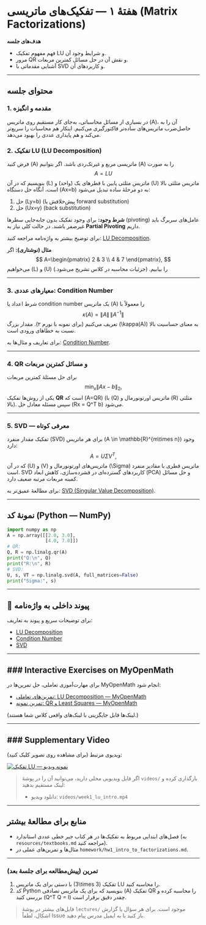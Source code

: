 # هفتهٔ ۱ — تفکیک‌های ماتریسی (Matrix Factorizations)

**هدف‌های جلسه**
- فهم مفهوم تفکیک LU و شرایط وجود آن.  
- مرور QR و نقش آن در حل مسائل کمترین مربعات.  
- آشنایی مقدماتی با SVD و کاربردهای آن.

---

## محتوای جلسه

### 1. مقدمه و انگیزه
در بسیاری از مسائل محاسباتی، به‌جای کار مستقیم روی ماتریس \(A\)، آن را به حاصل‌ضرب ماتریس‌های ساده‌تر فاکتورگیری می‌کنیم. اینکار هم محاسبات را سریع‌تر می‌کند و هم پایداری عددی را بهبود می‌دهد.

### 2. تفکیک LU (LU Decomposition)
فرض کنید \(A\) ماتریسی مربع و غیرتک‌ر‌دی باشد. اگر بتوانیم \(A\) را به صورت
$$
A = LU
$$
بنویسیم که در آن \(L\) ماتریس مثلثی پایین با قطرهای یک (واحد) و \(U\) ماتریس مثلثی بالا است، آنگاه حل دستگاه \(Ax=b\) به دو مرحلهٔ ساده تبدیل می‌شود:
1. حل \(Ly=b\) (پیش‌خلافش یا forward substitution)
2. حل \(Ux=y\) (back substitution)

**شرط وجود:** برای وجود تفکیک بدون جابه‌جایی سطرها (pivoting) عامل‌های سربرگ باید غیرصفر باشند. در حالت کلی نیاز به **Partial Pivoting** داریم.

برای توضیح بیشتر به واژه‌نامه مراجعه کنید: [LU Decomposition](../glossary.md#lu-decomposition).

**مثال (نوشتاری):**
اگر
$$
A=\begin{pmatrix} 2 & 3 \\ 4 & 7 \end{pmatrix},
$$
می‌خواهیم \(L\) و \(U\) را بیابیم. (جزئیات محاسبه در کلاس تشریح می‌شود.)

---

### 3. معیارهای عددی: Condition Number
شرط اعداد یا condition number یک ماتریس \(A\) را معمولاً با
$$
\kappa(A) = \|A\|\,\|A^{-1}\|
$$
تعریف می‌کنیم (برای نمونه با نورم ۲). مقدار بزرگ \(\kappa(A)\) به معنای حساسیت بالا نسبت به خطاهای ورودی است.

برای تعاریف و مثال‌ها به: [Condition Number](../glossary.md#condition-number).

---

### 4. QR و مسائل کمترین مربعات
برای حل مسئلهٔ کمترین مربعات
$$
\min_x \|Ax-b\|_2,
$$
یکی از روش‌ها تفکیک **QR** است که \(A=QR\) (با \(Q\) ماتریس اورتونورمال و \(R\) مثلثی بالا). سپس مسئله معادل حل \(Rx = Q^T b\) می‌شود.

---

### 5. SVD — معرفی کوتاه
تفکیک مقدار منفرد (SVD) برای هر ماتریس \(A \in \mathbb{R}^{m\times n}\) وجود دارد:
$$
A = U \Sigma V^T,
$$
که در آن \(U\) و \(V\) ماتریس‌های اورتونورمال و \(\Sigma\) ماتریس قطری با مقادیر منفرد است. SVD کاربردهای گسترده‌ای در فشرده‌سازی، کاهش ابعاد (PCA) و حل مسائل کمینه مربعات مرتبه ضعیف دارد.

برای مطالعهٔ عمیق‌تر به: [SVD (Singular Value Decomposition)](../glossary.md#svd-singular-value-decomposition).

---

## نمونهٔ کد (Python — NumPy)
```python
import numpy as np
A = np.array([[2.0, 3.0],
              [4.0, 7.0]])
# QR:
Q, R = np.linalg.qr(A)
print("Q:\n", Q)
print("R:\n", R)
# SVD:
U, s, VT = np.linalg.svd(A, full_matrices=False)
print("Sigma:", s)
```

---

## 🔁 پیوند داخلی به واژه‌نامه
برای توضیحات سریع و پیوند به تعاریف:
- [LU Decomposition](../glossary.md#lu-decomposition)  
- [Condition Number](../glossary.md#condition-number)  
- [SVD](../glossary.md#svd-singular-value-decomposition)

---

## ### Interactive Exercises on MyOpenMath
برای مهارت‌آموزی تعاملی، حل تمرین‌ها در MyOpenMath انجام شود:

- [تمرین‌های تعاملی: LU Decomposition — MyOpenMath](https://www.myopenmath.com/sets/lu-decomposition-example)  
- [تمرین نمونه: QR و Least Squares — MyOpenMath](https://www.myopenmath.com/sets/qr-least-squares)

(لینک‌ها قابل جایگزینی با لینک‌های واقعی کلاس شما هستند.)

---

## ### Supplementary Video
ویدیوی مرتبط (برای مشاهده روی تصویر کلیک کنید):

[![تفکیک LU — نمونه ویدیو](https://img.youtube.com/vi/VIDEO_ID_1/0.jpg)](https://www.youtube.com/watch?v=VIDEO_ID_1)

> اگر فایل ویدیویی محلی دارید، می‌توانید آن را در پوشهٔ `videos/` بارگذاری کرده و لینک مستقیم بدهید:
> - دانلود ویدیو: `videos/week1_lu_intro.mp4`

---

## منابع برای مطالعهٔ بیشتر
- فصل‌های ابتدایی مربوط به تفکیک‌ها در هر کتاب جبر خطی عددی استاندارد (به `resources/textbooks.md` مراجعه کنید).  
- مثال‌ها و تمرین‌های عملی در `homework/hw1_intro_to_factorizations.md`.

---

### تمرین (پیش‌مطالعه برای جلسهٔ بعد)
1. با دستی برای یک ماتریس \(3\times 3\) تفکیک LU را محاسبه کنید.  
2. کد Python بنویسید که برای یک ماتریس تصادفی \(A\) تفکیک QR را محاسبه کرده و بررسی کنید \(Q^T Q = I\) چقدر دقیق برقرار است.

> فایل‌های بیشتر در پوشهٔ `lectures/` موجود است. برای هر سؤال یا گزارش اشکال، لطفاً Issue باز کنید یا به ایمیل مدرس پیام دهید.
